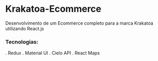# Krakatoa-Ecommerce
Desenvolvimento de um Ecommerce completo para a marca Krakatoa utilizando React.js

### Tecnologias: 

. Redux
. Material UI 
. Cielo API
. React Maps
